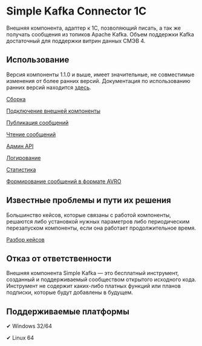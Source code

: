 # Simple Kafka Connector 1C

Внешняя компонента, адаптер к 1С, позволяющий писать, а так же получать сообщения из топиков Apache Kafka. Объем поддержки Kafka достаточный для поддержки витрин данных СМЭВ 4.

## Использование

Версия компоненты 1.1.0 и выше, имеет значительные, не совместимые изменения от более ранних версий. Документация по использованию ранних версий находится [здесь](./OldReleases.md).

[Сборка](./building.md)

[Подключение внешней компоненты](./connection.md)

[Публикация сообщений](./producer.md)

[Чтение сообщений](./consumer.md)

[Админ API](./admin.md)

[Логирование](./logging.md)

[Статистика](./statistic.md)

[Формирование сообщений в формате AVRO](./avro.md)

## Известные проблемы и пути их решения

Большинство кейсов, которые связаны с работой компоненты, решаются либо установкой нужных параметров либо периодическим перезапуском компоненты, если она работает продолжительное время.

[Разбор кейсов](./problems.md)

## Отказ от ответственности

Внешняя компонента Simple Kafka — это бесплатный инструмент, созданный и поддерживаемый сообществом открытого исходного кода. Инструмент не содержит каких-либо платных функций или планов подписки, которые будут добавлены в будущем.

## Поддерживаемые платформы

✔ Windows 32/64

✔ Linux 64

